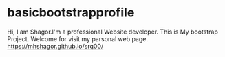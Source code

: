 # basicbootstrapprofile

Hi,
I am Shagor.I'm a professional Website developer.
This is My bootstrap Project.
Welcome for visit my parsonal web page.
https://mhshagor.github.io/srq00/
